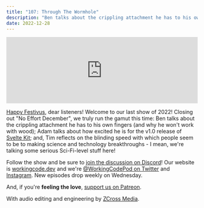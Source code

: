 ```yaml
---
title: "107: Through The Wormhole"
description: "Ben talks about the crippling attachment he has to his own fingers (and why he won't work with wood); Adam talks about how excited he is for the v1.0 release of Svelte Kit; and, Tim reflects on the blinding speed with which people seem to be to making science and technology breakthroughs."
date: 2022-12-28
---
```


<iframe allow="autoplay *; encrypted-media *; fullscreen *; clipboard-write" frameborder="0" height="175" style="width:100%;max-width:900px;overflow:hidden;background:transparent;" sandbox="allow-forms allow-popups allow-same-origin allow-scripts allow-storage-access-by-user-activation allow-top-navigation-by-user-activation" src="https://embed.podcasts.apple.com/us/podcast/107-through-the-wormhole/id1544142288?i=1000591481896"></iframe>

[Happy Festivus][festivus], dear listeners! Welcome to our last show of 2022! Closing out "No Effort December", we truly run the gamut this time: Ben talks about the crippling attachment he has to his own fingers (and why he won't work with wood); Adam talks about how excited he is for the v1.0 release of [Svelte Kit][svelte-kit]; and, Tim reflects on the blinding speed with which people seem to be to making science and technology breakthroughs - I mean, we're talking some serious Sci-Fi-level stuff here!

Follow the show and be sure to [join the discussion on Discord][working-code-discord]! Our website is [workingcode.dev][working-code] and we're [@WorkingCodePod on Twitter][working-code-twitter] and [Instagram][working-code-instagram]. New episodes drop weekly on Wednesday.

And, if you're **feeling the love**, [support us on Patreon][working-code-patreon].

[festivus]: https://www.youtube.com/watch?v=1njzgXSzA-A
[svelte-kit]: https://kit.svelte.dev/
[working-code]: https://workingcode.dev/
[working-code-discord]: https://workingcode.dev/discord/
[working-code-instagram]: https://www.instagram.com/workingcodepod/
[working-code-patreon]: https://www.patreon.com/workingcodepod
[working-code-twitter]: https://twitter.com/WorkingCodePod

With audio editing and engineering by [ZCross Media](https://www.zcross.media/).
